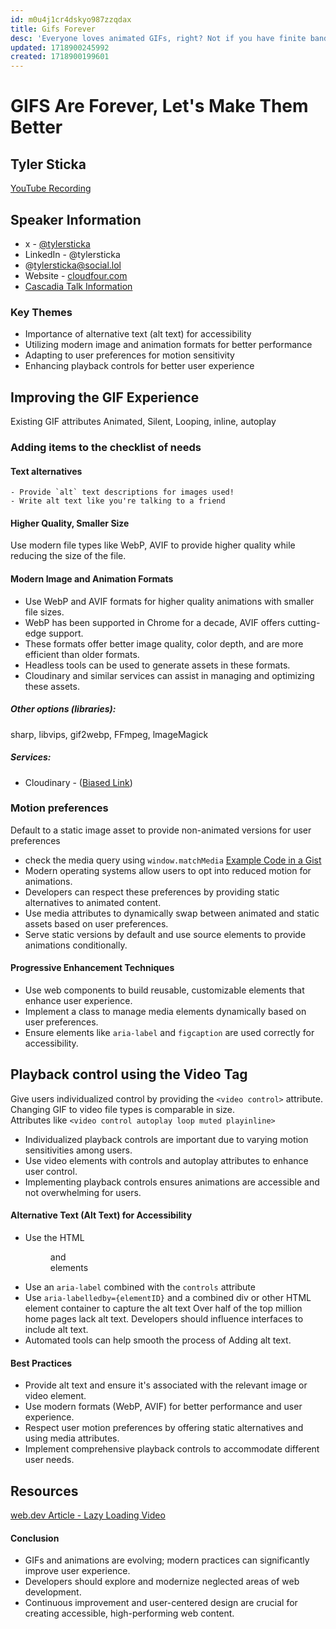 ```yaml
---
id: m0u4j1cr4dskyo987zzqdax
title: Gifs Forever
desc: 'Everyone loves animated GIFs, right? Not if you have finite bandwidth, a shaky network connection or motion sensitivity! But fear not… modern browsers make it easier than ever to level up our GIF game!'
updated: 1718900245992
created: 1718900199601
---
```


# GIFS Are Forever, Let's Make Them Better
## Tyler Sticka
[YouTube Recording](https://www.youtube.com/watch?v=VhOEcA-Ne44)


## Speaker Information
- x - [@tylersticka](https://twitter.com/tylersticka)
- LinkedIn - @tylersticka
- @tylersticka@social.lol
- Website - [cloudfour.com](https://cloudfour.com/) 
- [Cascadia Talk Information](https://cascadiajs.com/2024/talks/gifs-are-forever-lets-make-them-better)

### Key Themes
- Importance of alternative text (alt text) for accessibility
- Utilizing modern image and animation formats for better performance
- Adapting to user preferences for motion sensitivity
- Enhancing playback controls for better user experience


## Improving the GIF Experience
Existing GIF attributes
Animated, Silent, Looping, inline, autoplay
### Adding items to the checklist of needs
#### Text alternatives
    - Provide `alt` text descriptions for images used!
    - Write alt text like you're talking to a friend 

#### Higher Quality, Smaller Size
Use modern file types like WebP, AVIF to provide higher quality while reducing the size of the file.
#### Modern Image and Animation Formats
- Use WebP and AVIF formats for higher quality animations with smaller file sizes.
- WebP has been supported in Chrome for a decade, AVIF offers cutting-edge support.
- These formats offer better image quality, color depth, and are more efficient than older formats.
- Headless tools can be used to generate assets in these formats.
- Cloudinary and similar services can assist in managing and optimizing these assets.

##### Other options (libraries): 
sharp, libvips, gif2webp, FFmpeg, lmageMagick 

##### Services:
- Cloudinary - ([Biased Link](cloudfour.com/make))


### Motion preferences
Default to a static image asset to provide non-animated versions for user preferences
- check the media query using `window.matchMedia`
[Example Code in a Gist](gist.github.com/tylersticka)
- Modern operating systems allow users to opt into reduced motion for animations.
- Developers can respect these preferences by providing static alternatives to animated content.
- Use media attributes to dynamically swap between animated and static assets based on user preferences.
- Serve static versions by default and use source elements to provide animations conditionally.

#### Progressive Enhancement Techniques
- Use web components to build reusable, customizable elements that enhance user experience.
- Implement a class to manage media elements dynamically based on user preferences.
- Ensure elements like `aria-label` and `figcaption` are used correctly for accessibility.

## Playback control using the Video Tag
Give users individualized control by providing the 
`<video control>` attribute. Changing GIF to video file types is comparable in size.    
Attributes like `<video control autoplay loop muted playinline>`
- Individualized playback controls are important due to varying motion sensitivities among users.
- Use video elements with controls and autoplay attributes to enhance user control.
- Implementing playback controls ensures animations are accessible and not overwhelming for users.

#### Alternative Text (Alt Text) for Accessibility
- Use the HTML <figure>and <figcaption> elements
- Use an `aria-label` combined with the `controls` attribute
- Use `aria-labelledby={elementID}` and a combined div or other HTML element container to capture the alt text
Over half of the top million home pages lack alt text. Developers should influence interfaces to include alt text.
- Automated tools can help smooth the process of Adding alt text.

#### Best Practices
- Provide alt text and ensure it's associated with the relevant image or video element.
- Use modern formats (WebP, AVIF) for better performance and user experience.
- Respect user motion preferences by offering static alternatives and using media attributes.
- Implement comprehensive playback controls to accommodate different user needs.

## Resources
[web.dev Article - Lazy Loading Video](https://web.dev/articles/lazy-loading-video)

#### Conclusion
- GIFs and animations are evolving; modern practices can significantly improve user experience.
- Developers should explore and modernize neglected areas of web development.
- Continuous improvement and user-centered design are crucial for creating accessible, high-performing web content.
